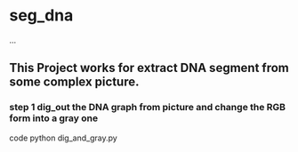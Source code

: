 # seg_dna
...
## This Project works for extract DNA segment from some complex picture.

### step 1 dig_out the DNA graph from picture and change the RGB form into a gray one

code python dig_and_gray.py
